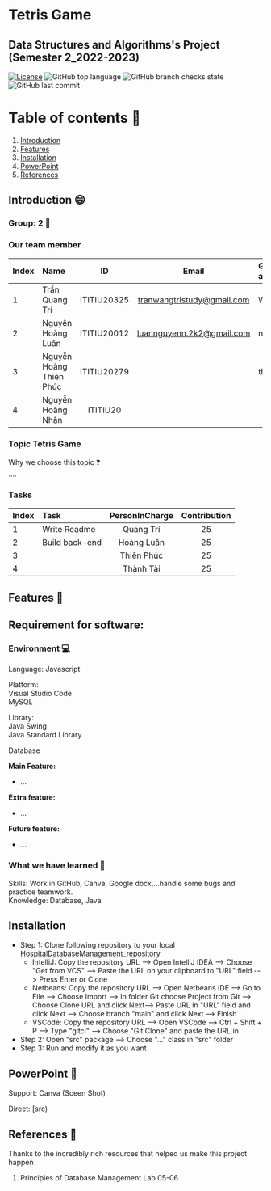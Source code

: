 # Tetris Game
## Data Structures and Algorithms's Project (Semester 2_2022-2023)

[![License](https://img.shields.io/badge/license-MIT-green)](./LICENSE) ![GitHub top language](https://img.shields.io/github/languages/top/naulkun7/Hospital-Data-Manangement-System) ![GitHub branch checks state](https://img.shields.io/github/checks-status/naulkun7/Hospital-Data-Manangement-System/main)
![GitHub last commit](https://img.shields.io/github/last-commit/naulkun7/Hospital-Data-Manangement-System)

# Table of contents :round_pushpin:  

1. [Introduction](#Introduction)
2. [Features](#Features)
3. [Installation](#Installation)
4. [PowerPoint](#PowerPoint)
5. [References](#References)

## Introduction <a name="Introduction"></a> :smile:
### Group: 2 :star_struck:
### Our team member
| Index | Name                   |     ID      |              Email               | Github account             |
|:------|:-----------------------|:-----------:|:--------------------------------:|:---------------------------|
| 1     | Trần Quang Trí | ITITIU20325 | tranwangtristudy@gmail.com | WangTris |
| 2     | Nguyễn Hoàng Luân | ITITIU20012 | luannguyenn.2k2@gmail.com | naulkun7           |
| 3     | Nguyễn Hoàng Thiên Phúc         | ITITIU20279 |  |   thienphuc1802           |
| 4     | Nguyễn Hoàng Nhân    | ITITIU20 |  |                          |           

### Topic **Tetris Game**  
Why we choose this topic :question:  
....
  
### Tasks  
| Index | Task                                                         | PersonInCharge | Contribution |
|:------|:-------------------------------------------------------------|:--------------:|:------------:|
| 1     | Write Readme      |   Quang Trí    |          25      |
| 2     | Build back-end     |   Hoàng Luân   |          25      |
| 3     |    |  Thiên Phúc     |      25          |
| 4     |  |     Thành Tài     |          25      |  

## Features <a name="Features"></a> :star2:
## Requirement for software:  

### Environment :computer:
Language: Javascript  

Platform:    
Visual Studio Code  
MySQL  

Library:   
Java Swing  
Java Standard Library  

Database

**Main Feature:**  
- ...

**Extra feature:**  

- ...  

**Future feature:**
- ...

### What we have learned :pencil:  
Skills: Work in GitHub, Canva, Google docx,...handle some bugs and practice teamwork.   
Knowledge: Database, Java

## Installation <a name="Installation"></a> 
- Step 1: Clone following repository to your local  [HospitalDatabaseManagement_repository](https://github.com/naulkun7/Hospital-Data-Manangement-System.git)  
    + IntelliJ: Copy the repository URL --> Open IntelliJ IDEA --> Choose "Get from VCS" --> Paste the URL on your clipboard to "URL" field --> Press Enter or Clone  
    + Netbeans: Copy the repository URL --> Open Netbeans IDE -->  Go to File --> Choose Import --> In folder Git choose Project from Git --> Choose Clone URL and click Next--> Paste URL in "URL" field and click Next --> Choose branch "main" and click Next --> Finish   
    + VSCode: Copy the repository URL --> Open VSCode --> Ctrl + Shift + P --> Type "gitcl" --> Choose "Git Clone" and paste the URL in   
- Step 2: Open "src" package --> Choose "..." class in "src" folder   
- Step 3: Run and modify it as you want
## PowerPoint <a name="PowerPoint"></a> 📖
   Support: Canva
   (Sceen Shot)
   
   Direct: [src)
   
## References <a name="References"></a> :book:
Thanks to the incredibly rich resources that helped us make this project happen 
1. Principles of Database Management Lab 05-06
